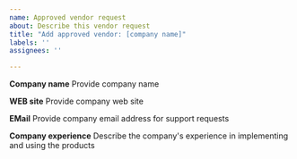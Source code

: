 ```yaml
---
name: Approved vendor request
about: Describe this vendor request
title: "Add approved vendor: [company name]"
labels: ''
assignees: ''

---
```


**Company name**
Provide company name 

**WEB site**
Provide company web site

**EMail**
Provide company email address for support requests

**Company experience**
 Describe the company's experience in implementing and using the products
